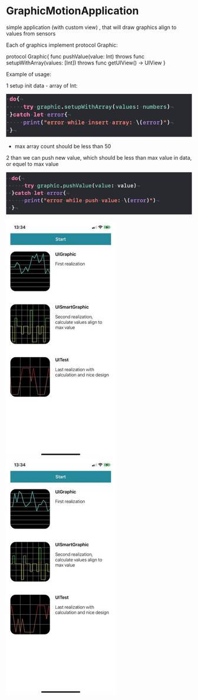 # GraphicMotionApplication
simple application (with custom view) , that will draw graphics align to values from sensors

Each of graphics implement protocol Graphic: 

protocol Graphic{
    func pushValue(value: Int) throws
    func setupWithArray(values: [Int]) throws
    func getUIView() -> UIView
}

Example of usage:

1 setup init data - array of Int:

![alt text](https://github.com/Icar05/GraphicMotionApplication/blob/master/setup.png) 

- max array count should be less than 50

2 than we can push new value, which should be less than max value in data, or equel to max value

![alt text](https://github.com/Icar05/GraphicMotionApplication/blob/master/push.png) 

![alt text](https://github.com/Icar05/GraphicMotionApplication/blob/master/graph_one.jpg) 
![alt text](https://github.com/Icar05/GraphicMotionApplication/blob/master/graph_two.jpg)
